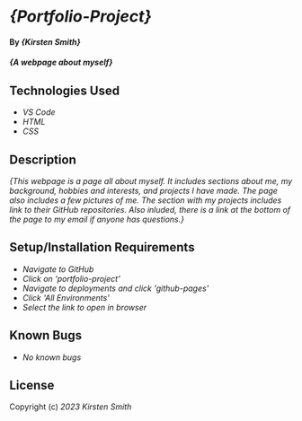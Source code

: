 # _{Portfolio-Project}_

#### By _**{Kirsten Smith}**_

#### _{A webpage about myself}_

## Technologies Used

* _VS Code_
* _HTML_
* _CSS_

## Description

_{This webpage is a page all about myself. It includes sections about me, my background, hobbies and interests, and projects I have made. The page also includes a few pictures of me. The section with my projects includes link to their GitHub repositories. Also inluded, there is a link at the bottom of the page to my email if anyone has questions.}_

## Setup/Installation Requirements

* _Navigate to GitHub_
* _Click on 'portfolio-project'_
* _Navigate to deployments and click 'github-pages'_
* _Click 'All Environments'_
* _Select the link to open in browser_

## Known Bugs

* _No known bugs_


## License

Copyright (c) _2023_ _Kirsten Smith_